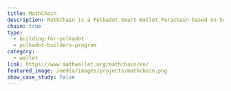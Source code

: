 ```yaml
---
title: MathChain
description: MathChain is a Polkadot Smart Wallet Parachain based on Substrate. It contains built in solutions like DEX, NFT Store and more.
chain: true
type:
  - building-for-polkadot
  - polkadot-builders-program
category:
  - wallet
link: https://www.mathwallet.org/mathchain/en/
featured_image: /media/images/projects/mathchain.png
show_case_study: false
---
```

